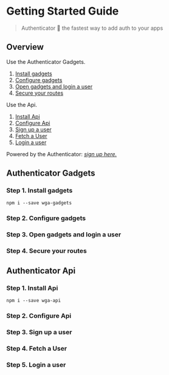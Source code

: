 # Getting Started Guide

> Authenticator 🏇 the fastest way to add auth to your apps

## Overview

Use the Authenticator Gadgets.

1. [Install gadgets](#Step-1-Install-gadgets)
2. [Configure gadgets](#Step-2-Configure-gadgets)
3. [Open gadgets and login a user](#Step-3-Open-gadgets-and-login-a-user)
4. [Secure your routes](#Step-4-Secure-your-routes)

Use the Api.

1. [Install Api](#Step-1-Install-Api)
2. [Configure Api](#Step-2-Configure-Api)
3. [Sign up a user](#Step-3-Sign-up-a-user)
4. [Fetch a User](#Step-4-Fetch-a-User)
5. [Login a user](#Step-5-Login-a-user)

Powered by the Authenticator: *[sign up here.](https://wga.windowgadgets.io)*

## Authenticator Gadgets

### Step 1. Install gadgets

``` shell
npm i --save wga-gadgets
```

### Step 2. Configure gadgets

### Step 3. Open gadgets and login a user

### Step 4. Secure your routes

## Authenticator Api

### Step 1. Install Api

``` shell
npm i --save wga-api
```

### Step 2. Configure Api

### Step 3. Sign up a user

### Step 4. Fetch a User

### Step 5. Login a user
